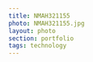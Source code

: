 ```yaml
--- 
title: NMAH321155 
photo: NMAH321155.jpg 
layout: photo 
section: portfolio 
tags: technology 
---  
```

  
